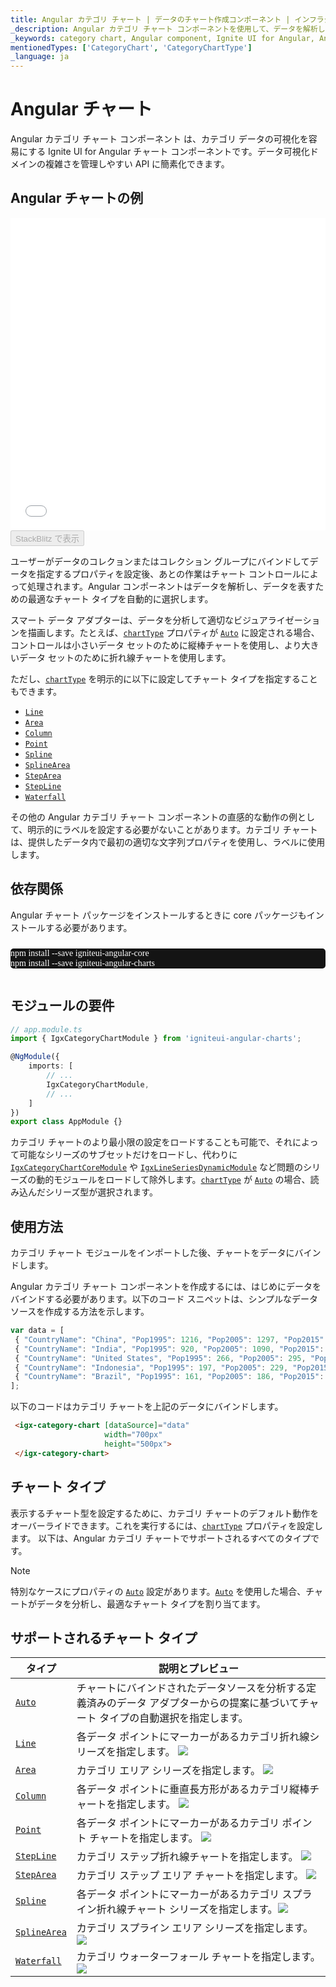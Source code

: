 ```yaml
---
title: Angular カテゴリ チャート | データのチャート作成コンポーネント | インフラジスティックス
_description: Angular カテゴリ チャート コンポーネントを使用して、データを解析し、データを表すための最適なチャート タイプを自動的に選択します。今日から始められます。
_keywords: category chart, Angular component, Ignite UI for Angular, Angular charts, charting component, カテゴリ チャート, Angular コンポーネント, Angular チャート, チャート作成コンポーネント
mentionedTypes: ['CategoryChart', 'CategoryChartType']
_language: ja
---
```


# Angular チャート

Angular カテゴリ チャート コンポーネント は、カテゴリ データの可視化を容易にする Ignite UI for Angular チャート コンポーネントです。データ可視化ドメインの複雑さを管理しやすい API に簡素化できます。

## Angular チャートの例

<div class="sample-container loading" style="height: 500px">
    <iframe id="category-chart-overview-iframe" src='{environment:dvDemosBaseUrl}/charts/category-chart-overview' width="100%" height="100%" seamless frameBorder="0" onload="onXPlatSampleIframeContentLoaded(this);" alt="Angular チャートの例"></iframe>
</div>

<div>
    <button data-localize="stackblitz" disabled class="stackblitz-btn"   data-iframe-id="category-chart-overview-iframe" data-demos-base-url="{environment:dvDemosBaseUrl}">StackBlitz で表示
    </button>


</div>

<div class="divider--half"></div>

 ユーザーがデータのコレクョンまたはコレクション グループにバインドしてデータを指定するプロパティを設定後、あとの作業はチャート コントロールによって処理されます。Angular コンポーネントはデータを解析し、データを表すための最適なチャート タイプを自動的に選択します。

スマート データ アダプターは、データを分析して適切なビジュアライゼーションを描画します。たとえば、[`chartType`]({environment:dvApiBaseUrl}/products/ignite-ui-angular/api/docs/typescript/latest/classes/igxcategorychartcomponent.html#charttype) プロパティが [`Auto`]({environment:dvApiBaseUrl}/products/ignite-ui-angular/api/docs/typescript/latest/enums/categorycharttype.html#auto) に設定される場合、コントロールは小さいデータ セットのために縦棒チャートを使用し、より大きいデータ セットのために折れ線チャートを使用します。

ただし、[`chartType`]({environment:dvApiBaseUrl}/products/ignite-ui-angular/api/docs/typescript/latest/classes/igxcategorychartcomponent.html#charttype) を明示的に以下に設定してチャート タイプを指定することもできます。

-   [`Line`]({environment:dvApiBaseUrl}/products/ignite-ui-angular/api/docs/typescript/latest/enums/categorycharttype.html#line)
-   [`Area`]({environment:dvApiBaseUrl}/products/ignite-ui-angular/api/docs/typescript/latest/enums/categorycharttype.html#area)
-   [`Column`]({environment:dvApiBaseUrl}/products/ignite-ui-angular/api/docs/typescript/latest/enums/categorycharttype.html#column)
-   [`Point`]({environment:dvApiBaseUrl}/products/ignite-ui-angular/api/docs/typescript/latest/enums/categorycharttype.html#point)
-   [`Spline`]({environment:dvApiBaseUrl}/products/ignite-ui-angular/api/docs/typescript/latest/enums/categorycharttype.html#spline)
-   [`SplineArea`]({environment:dvApiBaseUrl}/products/ignite-ui-angular/api/docs/typescript/latest/enums/categorycharttype.html#splinearea)
-   [`StepArea`]({environment:dvApiBaseUrl}/products/ignite-ui-angular/api/docs/typescript/latest/enums/categorycharttype.html#steparea)
-   [`StepLine`]({environment:dvApiBaseUrl}/products/ignite-ui-angular/api/docs/typescript/latest/enums/categorycharttype.html#stepline)
-   [`Waterfall`]({environment:dvApiBaseUrl}/products/ignite-ui-angular/api/docs/typescript/latest/enums/categorycharttype.html#waterfall)

その他の Angular カテゴリ チャート コンポーネントの直感的な動作の例として、明示的にラベルを設定する必要がないことがあります。カテゴリ チャートは、提供したデータ内で最初の適切な文字列プロパティを使用し、ラベルに使用します。

<!-- Angular, React, WebComponents -->

## 依存関係

Angular チャート パッケージをインストールするときに core パッケージもインストールする必要があります。

<pre style="background:#141414;color:white;display:inline-block;padding:16x;margin-top:10px;font-family:'Consolas';border-radius:5px;width:100%">
npm install --save igniteui-angular-core
npm install --save igniteui-angular-charts
</pre>

<!-- end: Angular, React, WebComponents -->

## モジュールの要件

<!-- Angular, React, WebComponents -->

```ts
// app.module.ts
import { IgxCategoryChartModule } from 'igniteui-angular-charts';

@NgModule({
    imports: [
        // ...
        IgxCategoryChartModule,
        // ...
    ]
})
export class AppModule {}
```

<!-- end: Angular, React, WebComponents -->

カテゴリ チャートのより最小限の設定をロードすることも可能で、それによって可能なシリーズのサブセットだけをロードし、代わりに [`IgxCategoryChartCoreModule`]({environment:dvApiBaseUrl}/products/ignite-ui-angular/api/docs/typescript/latest/classes/igxcategorychartcoremodule.html) や [`IgxLineSeriesDynamicModule`]({environment:dvApiBaseUrl}/products/ignite-ui-angular/api/docs/typescript/latest/classes/igxlineseriesdynamicmodule.html) など問題のシリーズの動的モジュールをロードして除外します。[`chartType`]({environment:dvApiBaseUrl}/products/ignite-ui-angular/api/docs/typescript/latest/classes/igxcategorychartcomponent.html#charttype) が [`Auto`]({environment:dvApiBaseUrl}/products/ignite-ui-angular/api/docs/typescript/latest/enums/categorycharttype.html#auto) の場合、読み込んだシリーズ型が選択されます。

<div class="divider--half"></div>

## 使用方法

カテゴリ チャート モジュールをインポートした後、チャートをデータにバインドします。

Angular カテゴリ チャート コンポーネントを作成するには、はじめにデータをバインドする必要があります。以下のコード スニペットは、シンプルなデータソースを作成する方法を示します。

```ts
var data = [
 { "CountryName": "China", "Pop1995": 1216, "Pop2005": 1297, "Pop2015": 1361, "Pop2025": 1394 },
 { "CountryName": "India", "Pop1995": 920, "Pop2005": 1090, "Pop2015": 1251, "Pop2025": 1396 },
 { "CountryName": "United States", "Pop1995": 266, "Pop2005": 295, "Pop2015": 322, "Pop2025": 351 },
 { "CountryName": "Indonesia", "Pop1995": 197, "Pop2005": 229, "Pop2015": 256, "Pop2025": 277 },
 { "CountryName": "Brazil", "Pop1995": 161, "Pop2005": 186, "Pop2015": 204, "Pop2025": 218 }
];
```

以下のコードはカテゴリ チャートを上記のデータにバインドします。

```html
 <igx-category-chart [dataSource]="data"
                     width="700px"
                     height="500px">
 </igx-category-chart>
```

<div class="divider--half"></div>

## チャート タイプ

表示するチャート型を設定するために、カテゴリ チャートのデフォルト動作をオーバーライドできます。これを実行するには、[`chartType`]({environment:dvApiBaseUrl}/products/ignite-ui-angular/api/docs/typescript/latest/classes/igxcategorychartcomponent.html#charttype) プロパティを設定します。
以下は、Angular カテゴリ チャートでサポートされるすべてのタイプです。

> [!NOTE]
> 特別なケースにプロパティの [`Auto`]({environment:dvApiBaseUrl}/products/ignite-ui-angular/api/docs/typescript/latest/enums/categorycharttype.html#auto) 設定があります。[`Auto`]({environment:dvApiBaseUrl}/products/ignite-ui-angular/api/docs/typescript/latest/enums/categorycharttype.html#auto) を使用した場合、チャートがデータを分析し、最適なチャート タイプを割り当てます。

## サポートされるチャート タイプ

| タイプ                                                                                                                                      | 説明とプレビュー                                                                               |
| ---------------------------------------------------------------------------------------------------------------------------------------- | -------------------------------------------------------------------------------------- |
| [`Auto`]({environment:dvApiBaseUrl}/products/ignite-ui-angular/api/docs/typescript/latest/enums/categorycharttype.html#auto)             | チャートにバインドされたデータソースを分析する定義済みのデータ アダプターからの提案に基づいてチャート タイプの自動選択を指定します。                    |
| [`Line`]({environment:dvApiBaseUrl}/products/ignite-ui-angular/api/docs/typescript/latest/enums/categorycharttype.html#line)             | 各データ ポイントにマーカーがあるカテゴリ折れ線シリーズを指定します。 ![](../images/category_chart_line.png)             |
| [`Area`]({environment:dvApiBaseUrl}/products/ignite-ui-angular/api/docs/typescript/latest/enums/categorycharttype.html#area)             | カテゴリ エリア シリーズを指定します。 ![](../images/category_chart_area.png)                            |
| [`Column`]({environment:dvApiBaseUrl}/products/ignite-ui-angular/api/docs/typescript/latest/enums/categorycharttype.html#column)         | 各データ ポイントに垂直長方形があるカテゴリ縦棒チャートを指定します。 ![](../images/category_chart_column.png)           |
| [`Point`]({environment:dvApiBaseUrl}/products/ignite-ui-angular/api/docs/typescript/latest/enums/categorycharttype.html#point)           | 各データ ポイントにマーカーがあるカテゴリ ポイント チャートを指定します。 ![](../images/category_chart_point.png)         |
| [`StepLine`]({environment:dvApiBaseUrl}/products/ignite-ui-angular/api/docs/typescript/latest/enums/categorycharttype.html#stepline)     | カテゴリ ステップ折れ線チャートを指定します。 ![](../images/category_chart_stepline.png)                     |
| [`StepArea`]({environment:dvApiBaseUrl}/products/ignite-ui-angular/api/docs/typescript/latest/enums/categorycharttype.html#steparea)     | カテゴリ ステップ エリア チャートを指定します。 ![](../images/category_chart_steparea.png)                   |
| [`Spline`]({environment:dvApiBaseUrl}/products/ignite-ui-angular/api/docs/typescript/latest/enums/categorycharttype.html#spline)         | 各データ ポイントにマーカーがあるカテゴリ スプライン折れ線チャート シリーズを指定します。![](../images/category_chart_spline.png) |
| [`SplineArea`]({environment:dvApiBaseUrl}/products/ignite-ui-angular/api/docs/typescript/latest/enums/categorycharttype.html#splinearea) | カテゴリ スプライン エリア シリーズを指定します。 ![](../images/category_chart_splinearea.png)                |
| [`Waterfall`]({environment:dvApiBaseUrl}/products/ignite-ui-angular/api/docs/typescript/latest/enums/categorycharttype.html#waterfall)   | カテゴリ ウォーターフォール チャートを指定します。 ![](../images/category_chart_waterfall.png)                 |
